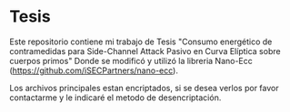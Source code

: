 # Tesis
Este repositorio contiene mi trabajo de Tesis "Consumo energético de contramedidas para Side-Channel Attack Pasivo en Curva Elíptica sobre cuerpos primos"
Donde se modificó y utilizó la libreria Nano-Ecc (https://github.com/iSECPartners/nano-ecc). 

Los archivos principales estan encriptados, 
si se desea verlos por favor contactarme y le indicaré el metodo de desencriptación.

